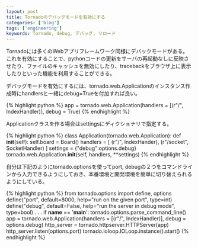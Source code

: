 ```yaml
---
layout: post
title: Tornadoのデバッグモードを有効にする
categories: ['blog']
tags: ['engineering']
keywords: Tornado, debug, デバッグ, リロード
---
```


Tornadoには多くのWebアプリフレームワーク同様にデバックモードがある。これを有効にすることで、pythonコードの更新をサーバの再起動なしに反映させたり、ファイルのキャッシュを無効にしたり、tracebackをブラウザ上に表示したりといった機能を利用することができる。

デバッグモードを有効にするには、tornado.web.Applicationのインスタンス作成時にhandlersと一緒にdebug=Trueを付加すれば良い。

{% highlight python %}
app = tornado.web.Application(handlers = [(r"/",  IndexHandler)], debug = True)
{% endhighlight %}

Applicationクラスを作る場合はsettingsにディクショナリで指定する。

{% highlight python %}
class Application(tornado.web.Application):
    def __init__(self):
        self.board = Board()
        handlers = [
            (r"/", IndexHander),
            (r"/socket", SocketHandler)
        ]
        settings = {"debug":options.debug}
        tornado.web.Application.__init__(self, handlers, **settings)
{% endhighlight %}

自分は下記のようにtornado.optionsを使ってport, debugの２つをコマンドラインから入力できるようにしておき、本番環境と開発環境を簡単に切り替えられるようにしている。

{% highlight python %}
from tornado.options import define, options
define("port", default=8000, help="run on the given port", type=int)
define("debug", default=False, help="run the server in debug mode", type=bool)
.
.
.
if __name__ == '__main__':
    tornado.options.parse_command_line()
    app = tornado.web.Application(handlers = [(r"/",  IndexHandler)], debug = options.debug)
    http_server = tornado.httpserver.HTTPServer(app)
    http_server.listen(options.port)
    tornado.ioloop.IOLoop.instance().start()
{% endhighlight %}
